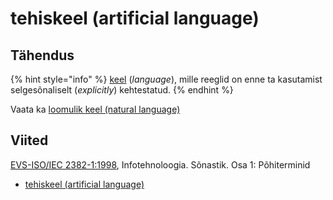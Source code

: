 # tehiskeel \(artificial language\)

## Tähendus

{% hint style="info" %}
[keel](keel-language.md) \(_language_\), mille reeglid on enne ta kasutamist selgesõnaliselt \(_explicitly_\) kehtestatud.
{% endhint %}

Vaata ka [loomulik keel \(natural language\)](loomulik-keel-natural-language.md)

## Viited

[EVS-ISO/IEC 2382-1:1998](https://www.evs.ee/et/evs-iso-iec-2382-1-1998), Infotehnoloogia. Sõnastik. Osa 1: Põhiterminid

* [tehiskeel \(artificial language\)](http://www.eki.ee/dict/its/index.cgi?Q=D065F9AD-6C03-1014-88DC-FC5F0DBED45A&F=GUID&C01=1&C02=0&C10=1)

